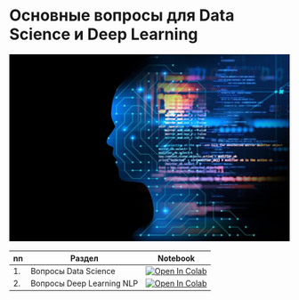 # Основные вопросы для Data Science и Deep Learning

<img src='img/ds.jpeg' width=700></img>

|nn|Раздел|Notebook|
|-|-|-|
|1. | Вопросы Data Science| <a target="_blank" href="https://colab.research.google.com/github/NazarovMichail/interview/blob/master/DS/ds_interview.ipynb"><img src="https://colab.research.google.com/assets/colab-badge.svg" alt="Open In Colab"/></a> |
|2. | Вопросы Deep Learning NLP| <a target="_blank" href="https://colab.research.google.com/github/NazarovMichail/interview/blob/master/DL/dl_interview.ipynb"><img src="https://colab.research.google.com/assets/colab-badge.svg" alt="Open In Colab"/></a>
